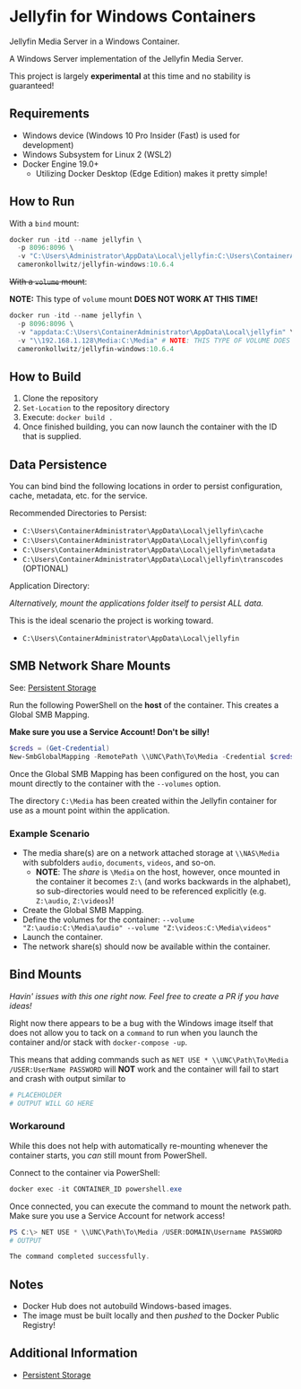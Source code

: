 # Jellyfin for Windows Containers

Jellyfin Media Server in a Windows Container.

A Windows Server implementation of the Jellyfin Media Server.

This project is largely **experimental** at this time and no stability is guaranteed!

## Requirements

* Windows device (Windows 10 Pro Insider (Fast) is used for development)
* Windows Subsystem for Linux 2 (WSL2)
* Docker Engine 19.0+
  * Utilizing Docker Desktop (Edge Edition) makes it pretty simple!

## How to Run

With a `bind` mount:

```PowerShell
docker run -itd --name jellyfin \
  -p 8096:8096 \
  -v "C:\Users\Administrator\AppData\Local\jellyfin:C:\Users\ContainerAdministrator\AppData\Local\jellyfin" \
  cameronkollwitz/jellyfin-windows:10.6.4
```

~~With a `volume` mount~~:

**NOTE:** This type of `volume` mount **DOES NOT WORK AT THIS TIME!**

```PowerShell
docker run -itd --name jellyfin \
  -p 8096:8096 \
  -v "appdata:C:\Users\ContainerAdministrator\AppData\Local\jellyfin" \
  -v "\\192.168.1.128\Media:C:\Media" # NOTE: THIS TYPE OF VOLUME DOES NOT WORK AT THIS TIME!!!
  cameronkollwitz/jellyfin-windows:10.6.4
```

## How to Build

1. Clone the repository
2. `Set-Location` to the repository directory
3. Execute: `docker build .`
4. Once finished building, you can now launch the container with the ID that is supplied.

## Data Persistence

You can bind bind the following locations in order to persist configuration, cache, metadata, etc. for the service.

Recommended Directories to Persist:

* `C:\Users\ContainerAdministrator\AppData\Local\jellyfin\cache`
* `C:\Users\ContainerAdministrator\AppData\Local\jellyfin\config`
* `C:\Users\ContainerAdministrator\AppData\Local\jellyfin\metadata`
* `C:\Users\ContainerAdministrator\AppData\Local\jellyfin\transcodes` (OPTIONAL)

Application Directory:

*Alternatively, mount the applications folder itself to persist ALL data.*

This is the ideal scenario the project is working toward.

* `C:\Users\ContainerAdministrator\AppData\Local\jellyfin`

## SMB Network Share Mounts

See: [Persistent Storage](https://docs.microsoft.com/en-us/virtualization/windowscontainers/manage-containers/persistent-storage)

Run the following PowerShell on the **host** of the container. This creates a Global SMB Mapping.

**Make sure you use a Service Account! Don't be silly!**

```PowerShell
$creds = (Get-Credential)
New-SmbGlobalMapping -RemotePath \\UNC\Path\To\Media -Credential $creds -LocalPath Z:
```

Once the Global SMB Mapping has been configured on the host, you can mount directly to the container with the `--volumes` option.

The directory `C:\Media` has been created within the Jellyfin container for use as a mount point within the application.

### Example Scenario

* The media share(s) are on a network attached storage at `\\NAS\Media` with subfolders `audio`, `documents`, `videos`, and so-on.
  * **NOTE**: The *share* is `\Media` on the host, however, once mounted in the container it becomes `Z:\` (and works backwards in the alphabet), so sub-directories would need to be referenced explicitly (e.g. `Z:\audio`, `Z:\videos`)!
* Create the Global SMB Mapping.
* Define the volumes for the container: `--volume "Z:\audio:C:\Media\audio" --volume "Z:\videos:C:\Media\videos"`
* Launch the container.
* The network share(s) should now be available within the container.

## Bind Mounts

*Havin' issues with this one right now. Feel free to create a PR if you have ideas!*

Right now there appears to be a bug with the Windows image itself that does not allow you to tack on a `command` to run when you launch the container and/or stack with `docker-compose -up`.

This means that adding commands such as `NET USE * \\UNC\Path\To\Media /USER:UserName PASSWORD` will **NOT** work and the container will fail to start and crash with output similar to

```PowerShell
# PLACEHOLDER
# OUTPUT WILL GO HERE
```

### Workaround

While this does not help with automatically re-mounting whenever the container starts, you *can* still mount from PowerShell.

Connect to the container via PowerShell:

```PowerShell
docker exec -it CONTAINER_ID powershell.exe
```

Once connected, you can execute the command to mount the network path. Make sure you use a Service Account for network access!

```PowerShell
PS C:\> NET USE * \\UNC\Path\To\Media /USER:DOMAIN\Username PASSWORD
# OUTPUT

The command completed successfully.
```

## Notes

* Docker Hub does not autobuild Windows-based images.
* The image must be built locally and then *pushed* to the Docker Public Registry!

## Additional Information

* [Persistent Storage](https://docs.microsoft.com/en-us/virtualization/windowscontainers/manage-containers/persistent-storage)
